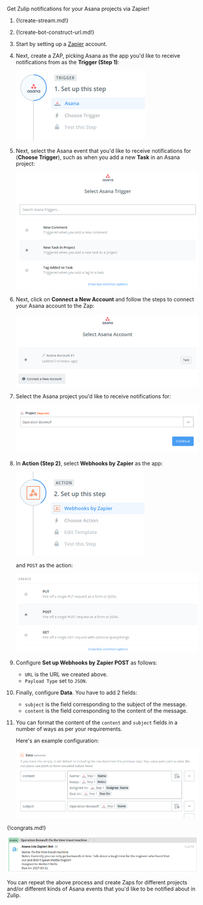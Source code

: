 Get Zulip notifications for your Asana projects via Zapier!

1.  {!create-stream.md!}

1. {!create-bot-construct-url.md!}

1.  Start by setting up a [Zapier](https://zapier.com/) account.

1.  Next, create a ZAP, picking Asana as the app you'd like
    to receive notifications from as the **Trigger (Step 1)**:

    ![Trigger](/static/images/integrations/asana/001.png)

1.  Next, select the Asana event that you'd like to receive notifications
    for (**Choose Trigger**), such as when you add a new **Task** in
    an Asana project:

    ![Trigger selection](/static/images/integrations/asana/002.png)

1.  Next, click on **Connect a New Account** and follow the steps
    to connect your Asana account to the Zap:

    ![Account selection](/static/images/integrations/asana/003.png)

1.  Select the Asana project you'd like to receive notifications for:

    ![Project selection](/static/images/integrations/asana/004.png)

1.  In **Action (Step 2)**, select **Webhooks by Zapier** as the app:

    ![App selection](/static/images/integrations/asana/005.png)

    and `POST` as the action:

    ![Action selection](/static/images/integrations/asana/006.png)

1.  Configure **Set up Webhooks by Zapier POST** as follows:

     * `URL` is the URL we created above.
     * `Payload Type` set to `JSON`.

1.  Finally, configure **Data**. You have to add 2 fields:

     * `subject` is the field corresponding to the subject of the message.
     * `content` is the field corresponding to the content of the message.

1.  You can format the content of the `content` and `subject` fields
    in a number of ways as per your requirements.

    Here's an example configuration:

    ![Example configuration](/static/images/integrations/asana/007.png)

{!congrats.md!}

![Asana bot message](/static/images/integrations/asana/008.png)

You can repeat the above process and create Zaps for different projects
and/or different kinds of Asana events that you'd like to be notified
about in Zulip.
